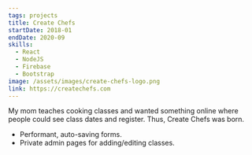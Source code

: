 ```yaml
---
tags: projects
title: Create Chefs
startDate: 2018-01
endDate: 2020-09
skills:
  - React
  - NodeJS
  - Firebase
  - Bootstrap
image: /assets/images/create-chefs-logo.png
link: https://createchefs.com
---
```


My mom teaches cooking classes and wanted something online where people could see class dates and register. Thus, Create Chefs was born.

- Performant, auto-saving forms.
- Private admin pages for adding/editing classes.
